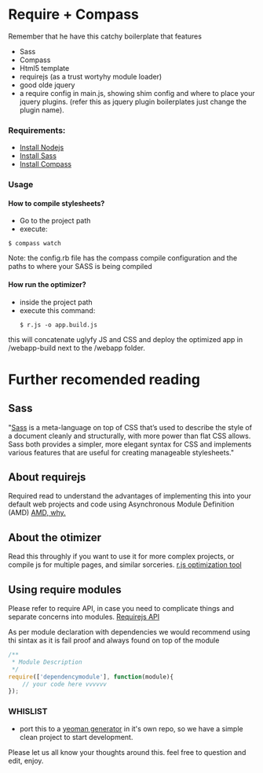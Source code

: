 # Require + Compass 

Remember that he have this catchy boilerplate that features
- Sass
- Compass
- Html5 template
- requirejs (as a trust wortyhy module loader)
- good olde jquery
- a require config in main.js, showing shim config and where to place your jquery plugins. (refer this as jquery plugin boilerplates just change the plugin name).



### Requirements:
* [Install Nodejs](http://nodejs.org/)
* [Install Sass](http://sass-lang.com/tutorial.html "install sass NOW!") 
* [Install Compass](http://compass-style.org/install/ "Install Compass NOW!") 

    
### Usage

#### How to compile stylesheets?
* Go to the project path 
* execute:
```Shell
$ compass watch
```
Note: the config.rb file has the compass compile configuration and the paths to where your SASS is being compiled 

#### How run the optimizer?
* inside the project path 
* execute this command:
    ```Shell
    $ r.js -o app.build.js
    ```
this will concatenate uglyfy JS and CSS and deploy the optimized app in /webapp-build next to the /webapp folder.



# Further recomended reading

## Sass
"[Sass](http://sass-lang.com/ "Sass") is a meta-language on top of CSS that’s used to describe the style of a document cleanly and structurally, with more power than flat CSS allows. Sass both provides a simpler, more elegant syntax for CSS and implements various features that are useful for creating manageable stylesheets."

## About requirejs
Required read to understand the advantages of implementing this into your default web projects and code using Asynchronous Module Definition (AMD)
[AMD, why.](http://requirejs.org/docs/whyamd.html)

## About the otimizer
Read this throughly if you want to use it for more complex projects, or compile js for multiple pages, and similar sorceries. 
[r.js optimization tool](http://requirejs.org/docs/optimization.html)

## Using require modules
Please refer to require API, in case you need to complicate things and separate concerns into modules.
[Requirejs API](http://requirejs.org/docs/api.html#define)

As per module declaration with dependencies we would recommend using thi sintax as it is fail proof and always found on top of the module

```javascript
/**
 * Module Description
 */
require(['dependencymodule'], function(module){
    // your code here vvvvvv
});

```

### WHISLIST
- port this to a [yeoman generator](http://yeoman.io/generators.html) in it's own repo, so we have a simple clean project to start development.


Please let us all know your thoughts around this. 
feel free to question and edit, enjoy.